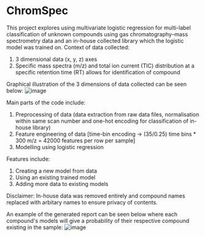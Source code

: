# ChromSpec
This project explores using multivariate logistic regression for multi-label classification of unknown compounds using gas chromatography–mass spectrometry data and an in-house collected library which the logistic model was trained on.
Context of data collected:
1. 3 dimensional data (x, y, z) axes
2. Specific mass spectra (m/z) and total ion current (TIC) distribution at a specific retention time (RT) allows for identification of compound

Graphical illustration of the 3 dimensions of data collected can be seen below:
![image](https://github.com/nigelmaxwee/ChromSpec/assets/122780978/bf36fecf-ba03-4621-bbc5-8c8cfc55840e)


Main parts of the code include:
1. Preprocessing of data (data extraction from raw data files, normalisation within same scan number and one-hot encoding for classification of in-house library)
2. Feature engineering of data [time-bin encoding -> (35/0.25) time bins * 300 m/z = 42000 features per row per sample]
3. Modelling using logistic regression

Features include:
1. Creating a new model from data
2. Using an existing trained model
3. Adding more data to existing models 

Disclaimer: In-house data was removed entirely and compound names replaced with arbitary names to ensure privacy of contents.

An example of the generated report can be seen below where each compound's models will give a probability of their respective compound existing in the sample:
![image](https://github.com/nigelmaxwee/ChromSpec/assets/122780978/53a676de-c4eb-4aa5-81c2-b4b76a594bab)
